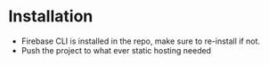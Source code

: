 # Installation
- Firebase CLI is installed in the repo, make sure to re-install if not.
- Push the project to what ever static hosting needed
